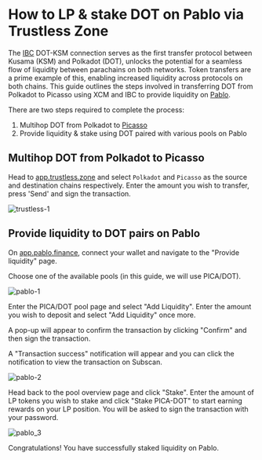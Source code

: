 # How to LP & stake DOT on Pablo via Trustless Zone

The [IBC](../technology/composable-ibc.md) DOT-KSM connection serves as the first transfer protocol between Kusama (KSM) and Polkadot (DOT), unlocks the potential for a seamless flow of liquidity between parachains on both networks. Token transfers are a prime example of this, enabling increased liquidity across protocols on both chains. This guide outlines the steps involved in transferring DOT from Polkadot to Picasso using XCM and IBC to provide liquidity on [Pablo](../technology/pablo-overview.md).

There are two steps required to complete the process:

1. Multihop DOT from Polkadot to [Picasso](../parachains/picasso-parachain-overview.md)
2. Provide liquidity & stake using DOT paired with various pools on Pablo


## Multihop DOT from Polkadot to Picasso

Head to [app.trustless.zone](https://app.trustless.zone/) and select `Polkadot` and `Picasso` as the source and destination chains respectively. Enter the amount you wish to transfer, press 'Send' and sign the transaction.

![trustless-1](./images-dot-lp-guide/ibc-dot-picasso.png)
## Provide liquidity to DOT pairs on Pablo

On [app.pablo.finance](https://app.pablo.finance/), connect your wallet and navigate to the "Provide liquidity" page.

Choose one of the available pools (in this guide, we will use PICA/DOT).

![pablo-1](./images-dot-lp-guide/pablo-lp-1.png)

Enter the PICA/DOT pool page and select "Add Liquidity". Enter the amount you wish to deposit and select "Add Liquidity" once more. 

A pop-up will appear to confirm the transaction by clicking "Confirm" and then sign the transaction. 

A "Transaction success" notification will appear and you can click the notification to view the transaction on Subscan.


![pablo-2](./images-dot-lp-guide/pablo-lp-2.png)

Head back to the pool overview page and click "Stake". Enter the amount of LP tokens you wish to stake and click "Stake PICA-DOT" to start earning rewards on your LP position. You will be asked to sign the transaction with your password.

![pablo_3](./images-dot-lp-guide/stake-3.png)


Congratulations! You have successfully staked liquidity on Pablo.